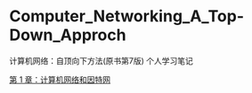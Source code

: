 # Computer_Networking_A_Top-Down_Approch

计算机网络：自顶向下方法(原书第7版) 个人学习笔记

[第 1 章：计算机网络和因特网](https://htmlpreview.github.io/?https://github.com/Lijunjie9502/Computer_Networking_A_Top-Down_Approch/blob/master/ch1:%20%E8%AE%A1%E7%AE%97%E6%9C%BA%E7%BD%91%E7%BB%9C%E5%92%8C%E5%9B%A0%E7%89%B9%E7%BD%91.html)